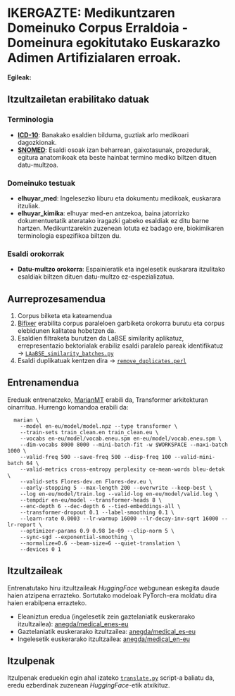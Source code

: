 # IKERGAZTE: Medikuntzaren Domeinuko Corpus Erraldoia - Domeinura egokitutako Euskarazko Adimen Artifizialaren erroak.
**Egileak:**

## Itzultzailetan erabilitako datuak

### Terminologia

* [**ICD-10**](https://icdcdn.who.int/icd10/index.html): Banakako esaldien bilduma, guztiak arlo medikoari dagozkionak.
* [**SNOMED**](https://www.sanidad.gob.es/va/areas/saludDigital/interoperabilidadSemantica/factoriaRecursos/snomedCT/home.htm): Esaldi osoak izan beharrean, gaixotasunak, prozedurak, egitura anatomikoak eta beste hainbat termino mediko biltzen dituen datu-multzoa.

### Domeinuko testuak

* **elhuyar_med**: Ingelesezko liburu eta dokumentu medikoak, euskarara itzuliak.
* **elhuyar_kimika**: elhuyar med-en antzekoa, baina jatorrizko dokumentuetatik ateratako iragazki gabeko esaldiak ez ditu barne hartzen. Medikuntzarekin zuzenean lotuta ez badago ere, biokimikaren terminologia espezifikoa biltzen du.

### Esaldi orokorrak

* **Datu-multzo orokorra**: Espainieratik eta ingelesetik euskarara itzulitako esaldiak biltzen dituen datu-multzo ez-espezializatua.

## Aurreprozesamendua

1. Corpus bilketa eta kateamendua
2. [Bifixer](https://github.com/bitextor/bifixer) erabilita corpus paraleloen garbiketa orokorra burutu eta corpus elebidunen kalitatea hobetzen da.
3. Esaldien filtraketa burutzen da LaBSE similarity aplikatuz, errepresentazio bektorialak erabiliz esaldi paralelo pareak identifikatuz → [``LAaBSE_similarity_batches.py``](https://github.com/Maits27/IKERGAZTE/blob/main/LaBSE_similarity_batches.py)
4. Esaldi duplikatuak kentzen dira → [``remove_duplicates.perl``](https://github.com/Maits27/IKERGAZTE/blob/main/remove_duplicates.perl)


## Entrenamendua

Ereduak entrenatzeko, [MarianMT](https://huggingface.co/docs/transformers/model_doc/marian) erabili da, Transformer arkitekturan oinarritua. Hurrengo komandoa erabili da:

```
  marian \
    --model en-eu/model/model.npz --type transformer \
    --train-sets train_clean.en train_clean.eu \
    --vocabs en-eu/model/vocab.eneu.spm en-eu/model/vocab.eneu.spm \
    --dim-vocabs 8000 8000 --mini-batch-fit -w $WORKSPACE --maxi-batch 1000 \
    --valid-freq 500 --save-freq 500 --disp-freq 100 --valid-mini-batch 64 \
    --valid-metrics cross-entropy perplexity ce-mean-words bleu-detok \
    --valid-sets Flores-dev.en Flores-dev.eu \
    --early-stopping 5 --max-length 200 --overwrite --keep-best \
    --log en-eu/model/train.log --valid-log en-eu/model/valid.log \
    --tempdir en-eu/model --transformer-heads 8 \
    --enc-depth 6 --dec-depth 6 --tied-embeddings-all \
    --transformer-dropout 0.1 --label-smoothing 0.1 \
    --learn-rate 0.0003 --lr-warmup 16000 --lr-decay-inv-sqrt 16000 --lr-report \
    --optimizer-params 0.9 0.98 1e-09 --clip-norm 5 \
    --sync-sgd --exponential-smoothing \
    --normalize=0.6 --beam-size=6 --quiet-translation \
    --devices 0 1
```

## Itzultzaileak

Entrenatutako hiru itzultzaileak *HuggingFace* webgunean eskegita daude haien atzipena errazteko. Sortutako modeloak PyTorch-era moldatu dira haien erabilpena errazteko.

* Eleaniztun eredua (ingelesetik zein gaztelaniatik euskerarako itzultzailea): [anegda/medical_enes-eu](https://huggingface.co/anegda/medical_enes-eu)
* Gaztelaniatik euskerarako itzultzailea: [anegda/medical_es-eu](https://huggingface.co/anegda/medical_es-eu)
* Ingelesetik euskerarako itzultzailea: [anegda/medical_en-eu](https://huggingface.co/anegda/medical_en-eu) 

## Itzulpenak

Itzulpenak ereduekin egin ahal izateko [``translate.py``](https://github.com/Maits27/IKERGAZTE/blob/main/translate.py) script-a baliatu da, eredu ezberdinak zuzenean *HuggingFace*-etik atxikituz. 

